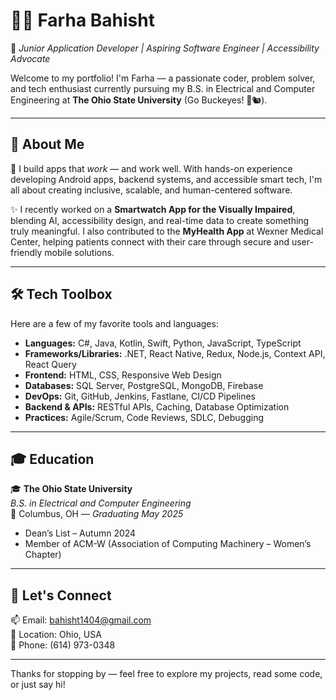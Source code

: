 # 👩‍💻 Farha Bahisht

🎯 *Junior Application Developer | Aspiring Software Engineer | Accessibility Advocate*

Welcome to my portfolio! I'm Farha — a passionate coder, problem solver, and tech enthusiast currently pursuing my B.S. in Electrical and Computer Engineering at **The Ohio State University** (Go Buckeyes! 🍂🐿️).

---

## 🚀 About Me

🔧 I build apps that *work* — and work well. With hands-on experience developing Android apps, backend systems, and accessible smart tech, I'm all about creating inclusive, scalable, and human-centered software.

✨ I recently worked on a **Smartwatch App for the Visually Impaired**, blending AI, accessibility design, and real-time data to create something truly meaningful. I also contributed to the **MyHealth App** at Wexner Medical Center, helping patients connect with their care through secure and user-friendly mobile solutions.

---

## 🛠️ Tech Toolbox

Here are a few of my favorite tools and languages:

- **Languages:** C#, Java, Kotlin, Swift, Python, JavaScript, TypeScript
- **Frameworks/Libraries:** .NET, React Native, Redux, Node.js, Context API, React Query
- **Frontend:** HTML, CSS, Responsive Web Design
- **Databases:** SQL Server, PostgreSQL, MongoDB, Firebase
- **DevOps:** Git, GitHub, Jenkins, Fastlane, CI/CD Pipelines
- **Backend & APIs:** RESTful APIs, Caching, Database Optimization
- **Practices:** Agile/Scrum, Code Reviews, SDLC, Debugging

---

## 🎓 Education

🎓 **The Ohio State University**  
*B.S. in Electrical and Computer Engineering*  
📍 Columbus, OH — *Graduating May 2025*  
- Dean’s List – Autumn 2024  
- Member of ACM-W (Association of Computing Machinery – Women’s Chapter)

---

## 💬 Let's Connect

📫 Email: [bahisht1404@gmail.com](mailto:bahisht1404@gmail.com)  
📍 Location: Ohio, USA  
📱 Phone: (614) 973-0348

---

Thanks for stopping by — feel free to explore my projects, read some code, or just say hi!

